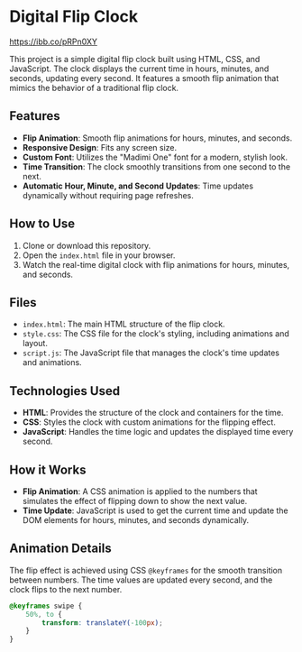 # Digital Flip Clock

https://ibb.co/pRPn0XY

This project is a simple digital flip clock built using HTML, CSS, and JavaScript. The clock displays the current time in hours, minutes, and seconds, updating every second. It features a smooth flip animation that mimics the behavior of a traditional flip clock.

## Features

- **Flip Animation**: Smooth flip animations for hours, minutes, and seconds.
- **Responsive Design**: Fits any screen size.
- **Custom Font**: Utilizes the "Madimi One" font for a modern, stylish look.
- **Time Transition**: The clock smoothly transitions from one second to the next.
- **Automatic Hour, Minute, and Second Updates**: Time updates dynamically without requiring page refreshes.

## How to Use

1. Clone or download this repository.
2. Open the `index.html` file in your browser.
3. Watch the real-time digital clock with flip animations for hours, minutes, and seconds.

## Files

- `index.html`: The main HTML structure of the flip clock.
- `style.css`: The CSS file for the clock's styling, including animations and layout.
- `script.js`: The JavaScript file that manages the clock's time updates and animations.

## Technologies Used

- **HTML**: Provides the structure of the clock and containers for the time.
- **CSS**: Styles the clock with custom animations for the flipping effect.
- **JavaScript**: Handles the time logic and updates the displayed time every second.

## How it Works

- **Flip Animation**: A CSS animation is applied to the numbers that simulates the effect of flipping down to show the next value.
- **Time Update**: JavaScript is used to get the current time and update the DOM elements for hours, minutes, and seconds dynamically.

## Animation Details

The flip effect is achieved using CSS `@keyframes` for the smooth transition between numbers. The time values are updated every second, and the clock flips to the next number.

```css
@keyframes swipe {
    50%, to {
        transform: translateY(-100px);
    }
}









